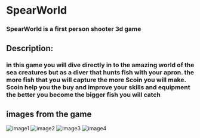 # SpearWorld
### SpearWorld is a first person shooter 3d game 
## Description:
### in this game you will dive directly in to the amazing world of the sea creatures but as a diver that hunts fish with your apron. the more fish that you will capture the more Scoin you will make. Scoin  help you the buy and improve your skills and equipment the better you become the bigger fish you will catch 
## images from the game
![image1](https://raw.githubusercontent.com/OriSegal/-orisegal-.github.ioSpearWorld/main/Image1.jpg)
![image2](https://raw.githubusercontent.com/OriSegal/-orisegal-.github.ioSpearWorld/main/Image2.jpg)
![image3](https://raw.githubusercontent.com/OriSegal/-orisegal-.github.ioSpearWorld/main/Image4.jpg)
![image4](https://raw.githubusercontent.com/OriSegal/-orisegal-.github.ioSpearWorld/main/Image5.jpg)
